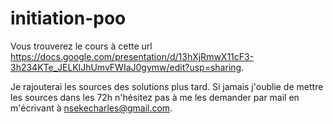 # initiation-poo



Vous trouverez le cours à cette url https://docs.google.com/presentation/d/13hXjRmwX11cF3-3h234KTe_JELKlJhUmvFWIaJ0gymw/edit?usp=sharing.


Je rajouterai les sources des solutions plus tard. Si jamais j'oublie de mettre les sources dans les 72h n'hésitez pas à me les demander par mail en m'écrivant à nsekecharles@gmail.com.

